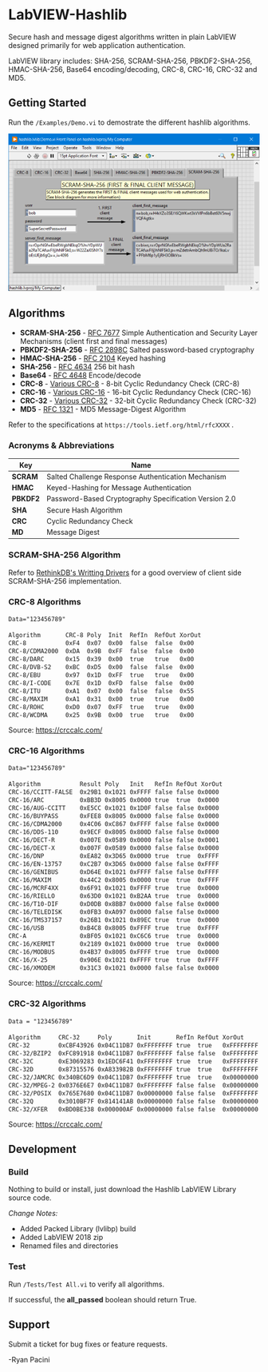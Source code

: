 # LabVIEW-Hashlib
Secure hash and message digest algorithms written in plain LabVIEW designed primarily for web application authentication.

LabVIEW library includes: SHA-256, SCRAM-SHA-256, PBKDF2-SHA-256, HMAC-SHA-256, Base64 encoding/decoding, CRC-8, CRC-16, CRC-32 and MD5.

## Getting Started
Run the `/Examples/Demo.vi` to demostrate the different hashlib algorithms.

![LabVIEW-Hashlib Demo](/Demo.png)

## Algorithms
- **SCRAM-SHA-256** - [RFC 7677](https://datatracker.ietf.org/doc/rfc7677) Simple Authentication and Security Layer Mechanisms (client first and final messages)
- **PBKDF2-SHA-256** - [RFC 2898C](https://tools.ietf.org/html/rfc2898) Salted password-based cryptography
- **HMAC-SHA-256** - [RFC 2104](https://tools.ietf.org/html/rfc2104) Keyed hashing
- **SHA-256** - [RFC 4634](https://tools.ietf.org/html/rfc4634) 256 bit hash
- **Base64** - [RFC 4648](https://tools.ietf.org/html/rfc4648) Encode/decode
- **CRC-8** - [Various CRC-8](https://crccalc.com/) - 8-bit Cyclic Redundancy Check (CRC-8)
- **CRC-16** - [Various CRC-16](https://crccalc.com/) - 16-bit Cyclic Redundancy Check (CRC-16)
- **CRC-32** - [Various CRC-32](https://crccalc.com/) - 32-bit Cyclic Redundancy Check (CRC-32)
- **MD5** - [RFC 1321](https://datatracker.ietf.org/doc/html/rfc1321) - MD5 Message-Digest Algorithm

Refer to the specifications at `https://tools.ietf.org/html/rfcXXXX` .

### Acronyms & Abbreviations
| Key | Name |
| --- | --- |
| **SCRAM** | Salted Challenge Response Authentication Mechanism |
| **HMAC** | Keyed-Hashing for Message Authentication |
| **PBKDF2** | Password-Based Cryptography Specification Version 2.0 |
| **SHA** | Secure Hash Algorithm |
| **CRC** | Cyclic Redundancy Check |
| **MD** | Message Digest |

### SCRAM-SHA-256 Algorithm

Refer to [RethinkDB's Writting Drivers](https://rethinkdb.com/docs/writing-drivers/) for a good overview of client side SCRAM-SHA-256 implementation.

### CRC-8 Algorithms

```
Data="123456789"

Algorithm       CRC-8 Poly  Init  RefIn  RefOut XorOut
CRC-8           0xF4  0x07  0x00  false  false  0x00
CRC-8/CDMA2000  0xDA  0x9B  0xFF  false  false  0x00
CRC-8/DARC      0x15  0x39  0x00  true   true   0x00
CRC-8/DVB-S2    0xBC  0xD5  0x00  false  false  0x00
CRC-8/EBU       0x97  0x1D  0xFF  true   true   0x00
CRC-8/I-CODE    0x7E  0x1D  0xFD  false  false  0x00
CRC-8/ITU       0xA1  0x07  0x00  false  false  0x55
CRC-8/MAXIM     0xA1  0x31  0x00  true   true   0x00
CRC-8/ROHC      0xD0  0x07  0xFF  true   true   0x00
CRC-8/WCDMA     0x25  0x9B  0x00  true   true   0x00
```
Source: https://crccalc.com/  

### CRC-16 Algorithms

```
Data="123456789"

Algorithm           Result Poly   Init   RefIn RefOut XorOut
CRC-16/CCITT-FALSE  0x29B1 0x1021 0xFFFF false false 0x0000
CRC-16/ARC          0xBB3D 0x8005 0x0000 true  true  0x0000
CRC-16/AUG-CCITT    0xE5CC 0x1021 0x1D0F false false 0x0000
CRC-16/BUYPASS      0xFEE8 0x8005 0x0000 false false 0x0000
CRC-16/CDMA2000     0x4C06 0xC867 0xFFFF false false 0x0000
CRC-16/DDS-110      0x9ECF 0x8005 0x800D false false 0x0000
CRC-16/DECT-R       0x007E 0x0589 0x0000 false false 0x0001
CRC-16/DECT-X       0x007F 0x0589 0x0000 false false 0x0000
CRC-16/DNP          0xEA82 0x3D65 0x0000 true  true  0xFFFF
CRC-16/EN-13757     0xC2B7 0x3D65 0x0000 false false 0xFFFF
CRC-16/GENIBUS      0xD64E 0x1021 0xFFFF false false 0xFFFF
CRC-16/MAXIM        0x44C2 0x8005 0x0000 true  true  0xFFFF
CRC-16/MCRF4XX      0x6F91 0x1021 0xFFFF true  true  0x0000
CRC-16/RIELLO       0x63D0 0x1021 0xB2AA true  true  0x0000
CRC-16/T10-DIF      0xD0DB 0x8BB7 0x0000 false false 0x0000
CRC-16/TELEDISK     0x0FB3 0xA097 0x0000 false false 0x0000
CRC-16/TMS37157     0x26B1 0x1021 0x89EC true  true  0x0000
CRC-16/USB          0xB4C8 0x8005 0xFFFF true  true  0xFFFF
CRC-A               0xBF05 0x1021 0xC6C6 true  true  0x0000
CRC-16/KERMIT       0x2189 0x1021 0x0000 true  true  0x0000
CRC-16/MODBUS       0x4B37 0x8005 0xFFFF true  true  0x0000
CRC-16/X-25         0x906E 0x1021 0xFFFF true  true  0xFFFF
CRC-16/XMODEM       0x31C3 0x1021 0x0000 false false 0x0000
```

Source: https://crccalc.com/  

### CRC-32 Algorithms

```
Data = "123456789"

Algorithm     CRC-32     Poly       Init       RefIn RefOut XorOut
CRC-32        0xCBF43926 0x04C11DB7 0xFFFFFFFF true  true   0xFFFFFFFF
CRC-32/BZIP2  0xFC891918 0x04C11DB7 0xFFFFFFFF false false  0xFFFFFFFF
CRC-32C       0xE3069283 0x1EDC6F41 0xFFFFFFFF true  true   0xFFFFFFFF
CRC-32D       0x87315576 0xA833982B 0xFFFFFFFF true  true   0xFFFFFFFF
CRC-32/JAMCRC 0x340BC6D9 0x04C11DB7 0xFFFFFFFF true  true   0x00000000
CRC-32/MPEG-2 0x0376E6E7 0x04C11DB7 0xFFFFFFFF false false  0x00000000
CRC-32/POSIX  0x765E7680 0x04C11DB7 0x00000000 false false  0xFFFFFFFF
CRC-32Q       0x3010BF7F 0x814141AB 0x00000000 false false  0x00000000
CRC-32/XFER   0xBD0BE338 0x000000AF 0x00000000 false false  0x00000000
```

Source: https://crccalc.com/ 

## Development

### Build
Nothing to build or install, just download the Hashlib LabVIEW Library source code. 

*Change Notes:*
- Added Packed Library (lvlibp) build
- Added LabVIEW 2018 zip
- Renamed files and directories

### Test
Run `/Tests/Test All.vi` to verify all algorithms.

If successful, the **all_passed** boolean should return True.

## Support
Submit a ticket for bug fixes or feature requests.

-Ryan Pacini
